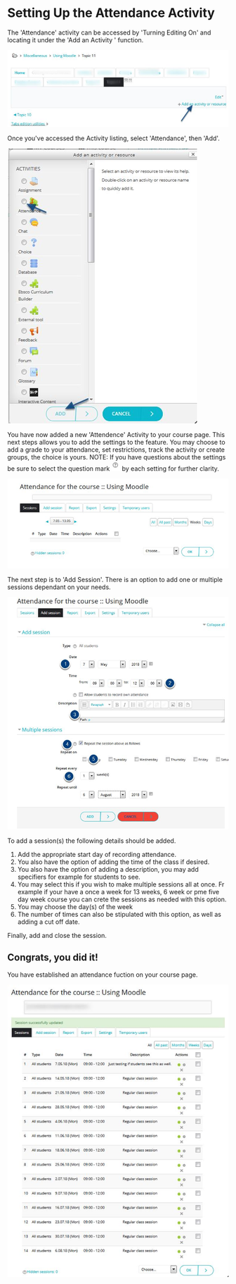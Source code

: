 # Setting Up the Attendance Activity

The 'Attendance' activity can be accessed by 'Turning Editing On' and locating it under the 'Add an Activity ' function.

![](../.gitbook/assets/add-activity.JPG)

Once you've accessed the Activity listing, select 'Attendance', then 'Add'.

![](../.gitbook/assets/attendance.JPG)

You have now added a new 'Attendence' Activity to your course page. This next steps allows you to add the settings to the feature. You may choose to add a grade to your attendance, set restrictions, track the activity or create groups, the choice is yours. NOTE: If you have questions about the settings be sure to select the question mark ![](../.gitbook/assets/question-mark.JPG) by each setting for further clarity.

![](../.gitbook/assets/attendance-display.JPG)

The next step is to 'Add Session'. There is an option to add one or multiple sessions dependant on your needs.

![](../.gitbook/assets/attendance-add-session-settings1.JPG)

To add a session\(s\) the following details should be added.

1. Add the appropriate start day of recording attendance. 
2. You also have the option of adding the time of the class if desired. 
3. You also have the option of adding a description, you may add specifiers for example for students to see. 
4. You may select this if you wish to make multiple sessions all at once. Fr example if your have a once a week for 13 weeks, 6 week or pme five day week course you can crete the sessions as needed with this option. 
5. You may choose the day\(s\) of the week
6. The number of times can also be stipulated with this option, as well as adding a cut off date. 

Finally, add and close the session.

## Congrats, you did it!

You have established an attendance fuction on your course page.

![](../.gitbook/assets/done.JPG)

